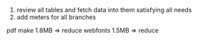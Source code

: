 <ol>
    <li>review all tables and fetch data into them satisfying all needs</li>
    <li>add meters for all branches</li>
</ol>
pdf make 1.8MB => reduce
webfonts 1.5MB => reduce
